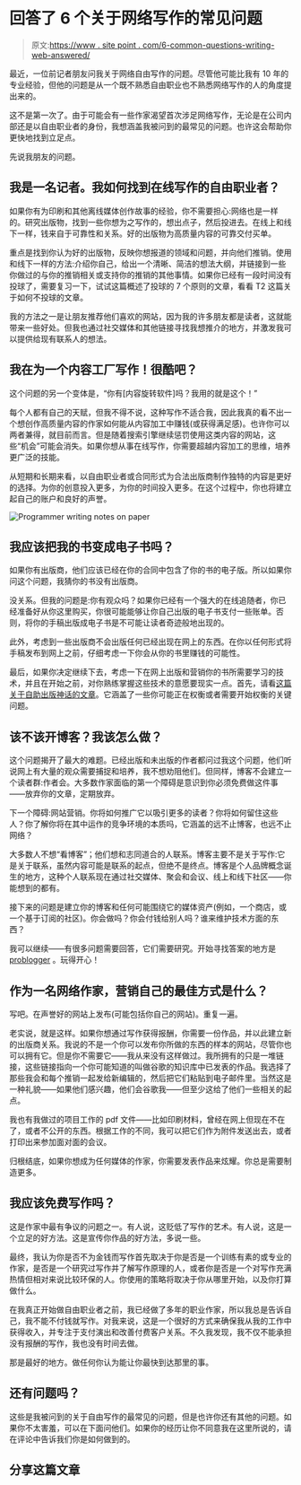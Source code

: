 # 回答了 6 个关于网络写作的常见问题

> 原文:[https://www . site point . com/6-common-questions-writing-web-answered/](https://www.sitepoint.com/6-common-questions-writing-web-answered/)

最近，一位前记者朋友问我关于网络自由写作的问题。尽管他可能比我有 10 年的专业经验，但他的问题是从一个既不熟悉自由职业也不熟悉网络写作的人的角度提出来的。

这不是第一次了。由于可能会有一些作家渴望首次涉足网络写作，无论是在公司内部还是以自由职业者的身份，我想涵盖我被问到的最常见的问题。也许这会帮助你更快地找到立足点。

先说我朋友的问题。

## 我是一名记者。我如何找到在线写作的自由职业者？

如果你有为印刷和其他离线媒体创作故事的经验，你不需要担心:网络也是一样的。研究出版物，找到一些你想为之写作的，想出点子，然后投进去。在线上和线下一样，钱来自于可靠性和关系。好的出版物为高质量内容的可靠交付买单。

重点是找到你认为好的出版物，反映你想报道的领域和问题，并向他们推销。使用和线下一样的方法:介绍你自己，给出一个清晰、简洁的想法大纲，并链接到一些你做过的与你的推销相关或支持你的推销的其他事情。如果你已经有一段时间没有投球了，需要复习一下，试试这篇概述了投球的 7 个原则的文章，看看 T2 这篇关于如何不投球的文章。

我的方法之一是让朋友推荐他们喜欢的网站，因为我的许多朋友都是读者，这就能带来一些好处。但我也通过社交媒体和其他链接寻找我想推介的地方，并激发我可以提供给现有联系人的想法。

## 我在为一个内容工厂写作！很酷吧？

这个问题的另一个变体是，“你有[内容旋转软件]吗？我用的就是这个！”

每个人都有自己的天赋，但我不得不说，这种写作不适合我，因此我真的看不出一个想创作高质量内容的作家如何能从内容加工中赚钱(或获得满足感)。也许你可以两者兼得，就目前而言。但是随着搜索引擎继续惩罚使用这类内容的网站，这些“机会”可能会消失。如果你想从事在线写作，你需要超越内容加工的思维，培养更广泛的技能。

从短期和长期来看，以自由职业者或合同形式为合法出版商制作独特的内容是更好的选择。为你的创意投入更多，为你的时间投入更多。在这个过程中，你也将建立起自己的账户和良好的声誉。

![Programmer writing notes on paper](../Images/0a8a074d61fda1e50d75fbb3d8365717.png)

## 我应该把我的书变成电子书吗？

如果你有出版商，他们应该已经在你的合同中包含了你的书的电子版。所以如果你问这个问题，我猜你的书没有出版商。

没关系。但我的问题是:你有观众吗？如果你已经有一个强大的在线追随者，你已经准备好从你这里购买，你很可能能够让你自己出版的电子书支付一些账单。否则，将你的手稿出版成电子书是不可能让读者奇迹般地出现的。

此外，考虑到一些出版商不会出版任何已经出现在网上的东西。在你以任何形式将手稿发布到网上之前，仔细考虑一下你会从你的书里赚钱的可能性。

最后，如果你决定继续下去，考虑一下在网上出版和营销你的书所需要学习的技术，并且在开始之前，对你熟练掌握这些技术的意愿要现实一点。首先，请看[这篇关于自助出版神话的文章](http://www.problogger.net/archives/2013/12/07/warning-these-4-self-publishing-myths-are-keeping-you-down/)。它涵盖了一些你可能正在权衡或者需要开始权衡的关键问题。

## 该不该开博客？我该怎么做？

这个问题揭开了最大的难题。已经出版和未出版的作者都问过我这个问题，他们听说网上有大量的观众需要捕捉和培养，我不想劝阻他们。但同样，博客不会建立一个读者群:作者会。大多数作家面临的第一个障碍是意识到你必须免费做这件事——放弃你的文章，定期放弃。

下一个障碍:网站营销。你将如何推广它以吸引更多的读者？你将如何留住这些人？你了解你将在其中运作的竞争环境的本质吗，它涵盖的远不止博客，也远不止网络？

大多数人不想“看博客”；他们想和志同道合的人联系。博客主要不是关于写作:它是关于联系，虽然内容可能是联系的起点，但绝不是终点。博客是个人品牌概念诞生的地方，这种个人联系现在通过社交媒体、聚会和会议、线上和线下社区——你能想到的都有。

接下来的问题是建立你的博客和任何可能围绕它的媒体资产(例如，一个商店，或一个基于订阅的社区)。你会做吗？你会付钱给别人吗？谁来维护技术方面的东西？

我可以继续——有很多问题需要回答，它们需要研究。开始寻找答案的地方是 [problogger](http://www.problogger.net/) 。玩得开心！

## 作为一名网络作家，营销自己的最佳方式是什么？

写吧。在声誉好的网站上发布(可能包括你自己的网站)。重复一遍。

老实说，就是这样。如果你想通过写作获得报酬，你需要一份作品，并以此建立新的出版商关系。我说的不是一个你可以发布你所做的东西的样本的网站，尽管你也可以拥有它。但是你不需要它——我从来没有这样做过。我所拥有的只是一堆链接，这些链接指向一个你可能知道的叫做谷歌的知识库中已发表的作品。我选择了那些我会和每个推销一起发给新编辑的，然后把它们粘贴到电子邮件里。当然这是一种礼貌——如果他们感兴趣，他们会谷歌我——但至少这给了他们一些相关的起点。

我也有我做过的项目工作的 pdf 文件——比如印刷材料，曾经在网上但现在不在了，或者不公开的东西。根据工作的不同，我可以把它们作为附件发送出去，或者打印出来参加面对面的会议。

归根结底，如果你想成为任何媒体的作家，你需要发表作品来炫耀。你总是需要制造更多。

## 我应该免费写作吗？

这是作家中最有争议的问题之一。有人说，这贬低了写作的艺术。有人说，这是一个立足的好方法。这是宣传你作品的好方法，多说一些。

最终，我认为你是否不为金钱而写作首先取决于你是否是一个训练有素的或专业的作家，是否是一个研究过写作并了解写作原理的人，或者你是否是一个对写作充满热情但相对来说比较环保的人。你使用的策略将取决于你从哪里开始，以及你打算做什么。

在我真正开始做自由职业者之前，我已经做了多年的职业作家，所以我总是告诉自己，我不能不付钱就写作。对我来说，这是一个很好的方式来确保我从我的工作中获得收入，并专注于支付演出和改善付费客户关系。不久我发现，我不仅不能承担没有报酬的写作，我也没有时间去做。

那是最好的地方。做任何你认为能让你最快到达那里的事。

## 还有问题吗？

这些是我被问到的关于自由写作的最常见的问题，但是也许你还有其他的问题。如果你不太害羞，可以在下面问他们。如果你的经历让你不同意我在这里所说的，请在评论中告诉我们你是如何做到的。

## 分享这篇文章